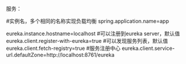服务：

#实例名，多个相同的名称实现负载均衡
spring.application.name=app

eureka.instance.hostname=localhost
#可以注册到eureka server，默认值
eureka.client.register-with-eureka=true
#可以发现服务列表，默认值
eureka.client.fetch-registry=true
#服务注册中心
eureka.client.service-url.defaultZone=http://localhost:8761/eureka
